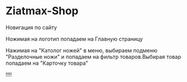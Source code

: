 # Ziatmax-Shop

Новигация по сайту

Ножимая на логотип попадаем на Главную страницу

Нажимая на "Католог ножей" в меню, выбираем подменю "Разделочные ножи" и попадаем на фильтр товаров.Выбирая товар попадаем на "Карточку товара"

!!!!
